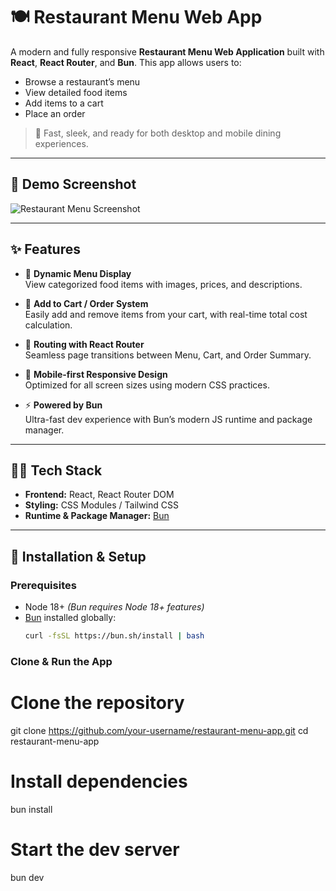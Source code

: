 # 🍽️ Restaurant Menu Web App

A modern and fully responsive **Restaurant Menu Web Application** built with **React**, **React Router**, and **Bun**. This app allows users to:

- Browse a restaurant’s menu
- View detailed food items
- Add items to a cart
- Place an order

> 🚀 Fast, sleek, and ready for both desktop and mobile dining experiences.

---

## 📸 Demo Screenshot

![Restaurant Menu Screenshot](./screenshots/restaurant-menu-ui.png)  
<!-- Replace with actual image path once uploaded -->

---

## ✨ Features

- 🍔 **Dynamic Menu Display**  
  View categorized food items with images, prices, and descriptions.

- 🛒 **Add to Cart / Order System**  
  Easily add and remove items from your cart, with real-time total cost calculation.

- 🔀 **Routing with React Router**  
  Seamless page transitions between Menu, Cart, and Order Summary.

- 📱 **Mobile-first Responsive Design**  
  Optimized for all screen sizes using modern CSS practices.

- ⚡ **Powered by Bun**  
  Ultra-fast dev experience with Bun’s modern JS runtime and package manager.

---

## 🧑‍🍳 Tech Stack

- **Frontend:** React, React Router DOM
- **Styling:** CSS Modules / Tailwind CSS
- **Runtime & Package Manager:** [Bun](https://bun.sh)

---

## 🚀 Installation & Setup

### Prerequisites
- Node 18+ _(Bun requires Node 18+ features)_
- [Bun](https://bun.sh) installed globally:  
  ```bash
  curl -fsSL https://bun.sh/install | bash
### Clone & Run the App

# Clone the repository
git clone https://github.com/your-username/restaurant-menu-app.git
cd restaurant-menu-app

# Install dependencies
bun install

# Start the dev server
bun dev



